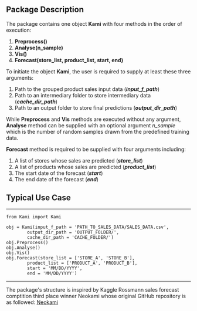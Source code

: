 ## Package Description

The package contains one object **Kami** with four methods in the order of execution:  
1. **Preprocess()**
2. **Analyse(n_sample)**
3. **Vis()**
4. **Forecast(store_list, product_list, start, end)**

To initiate the object **Kami**, the user is required to supply at least these three arguments:  
1. Path to the grouped product sales input data (***input_f_path***)
2. Path to an intermediary folder to store intermediary data (***cache_dir_path***)
3. Path to an output folder to store final predictions (***output_dir_path***)

While **Preprocess** and **Vis** methods are executed without any argument, **Analyse** method can be supplied with an optional argument *n_sample* which is the number of random samples drawn from the predefined training data.

**Forecast** method is required to be supplied with four arguments including:  
1. A list of stores whose sales are predicted (***store_list***)
2. A list of products whose sales are predicted (***product_list***)
3. The start date of the forecast (***start***)
4. The end date of the forecast (***end***)

## Typical Use Case

***
	from Kami import Kami

	obj = Kami(input_f_path = 'PATH_TO_SALES_DATA/SALES_DATA.csv',
			output_dir_path = 'OUTPUT_FOLDER/',
			cache_dir_path = 'CACHE_FOLDER/')
	obj.Preprocess()
	obj.Analyse()
	obj.Vis()
	obj.Forecast(store_list = ['STORE_A', 'STORE_B'],
			product_list = ['PRODUCT_A', 'PRODUCT_B'],
			start = 'MM/DD/YYYY',
			end = 'MM/DD/YYYY')
***

The package's structure is inspired by Kaggle Rossmann sales forecast comptition third place winner Neokami whose original GitHub repository is as followed:
[Neokami](https://github.com/entron/entity-embedding-rossmann/tree/kaggle)
